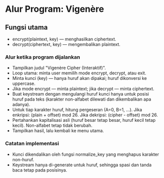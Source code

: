 # Alur Program: Vigenère

## Fungsi utama
- encrypt(plaintext, key) — menghasilkan ciphertext.
- decrypt(ciphertext, key) — mengembalikan plaintext.

### Alur ketika program dijalankan
- Tampilkan judul "Vigenère Cipher (Interaktif)".
- Loop utama: minta user memilih mode encrypt, decrypt, atau exit.
- Minta kunci (key) — hanya huruf akan dipakai; huruf dikonversi ke uppercase.
- Jika mode encrypt — minta plaintext; jika decrypt — minta ciphertext.
- Buat keystream dengan mengulangi huruf kunci hanya untuk posisi huruf pada teks (karakter non-alfabet dilewati dan dikembalikan apa adanya).
- Untuk tiap karakter huruf, hitung pergeseran (A=0, B=1, ...). Jika enkripsi: (plain + offset) mod 26. Jika dekripsi: (cipher - offset) mod 26.
- Pertahankan kapitalisasi asli (huruf besar tetap besar, huruf kecil tetap kecil). Non-alfabet tetap tidak berubah.
- Tampilkan hasil, lalu kembali ke menu utama.

### Catatan implementasi
- Kunci dikendalikan oleh fungsi normalize_key yang menghapus karakter non-huruf.
- Keystream hanya di-generate untuk huruf, sehingga spasi dan tanda baca tetap pada posisinya.
